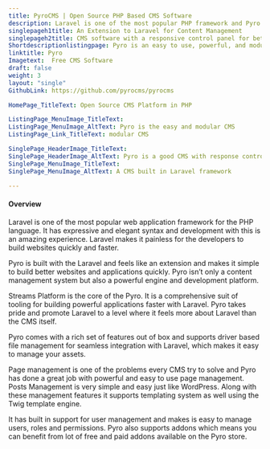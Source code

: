 ```yaml
---
title: PyroCMS | Open Source PHP Based CMS Software
description: Laravel is one of the most popular PHP framework and Pyro is content management software built on top of Laravel. Build websites and web apps faster with Pyro.
singlepageh1title: An Extension to Laravel for Content Management
singlepageh2title: CMS software with a responsive control panel for better management of content for your website. Build multilingual websites with builtin localization support.
Shortdescriptionlistingpage: Pyro is an easy to use, powerful, and modular CMS and development platform built with Laravel 5. Pyro is an MVC PHP Content Management System built to be easy to use, theme and develop with.
linktitle: Pyro
Imagetext:  Free CMS Software 
draft: false
weight: 3
layout: "single"
GithubLink: https://github.com/pyrocms/pyrocms

HomePage_TitleText: Open Source CMS Platform in PHP

ListingPage_MenuImage_TitleText: 
ListingPage_MenuImage_AltText: Pyro is the easy and modular CMS 
ListingPage_Link_TitleText: modular CMS 

SinglePage_HeaderImage_TitleText: 
SinglePage_HeaderImage_AltText: Pyro is a good CMS with response control panel
SinglePage_MenuImage_TitleText: 
SinglePage_MenuImage_AltText: A CMS built in Laravel framework

---
```


#### Overview

Laravel is one of the most popular web application framework for the PHP language. It has expressive and elegant syntax and development with this is an amazing experience. Laravel makes it painless for the developers to build websites quickly and faster.

Pyro is built with the Laravel and feels like an extension and makes it simple to build better websites and applications quickly. Pyro isn’t only a content management system but also a powerful engine and development platform.

Streams Platform is the core of the Pyro. It is a comprehensive suit of tooling for building powerful applications faster with Laravel. Pyro takes pride and promote Laravel to a level where it feels more about Laravel than the CMS itself.

Pyro comes with a rich set of features out of box and supports driver based file management for seamless integration with Laravel, which makes it easy to manage your assets.

Page management is one of the problems every CMS try to solve and Pyro has done a great job with powerful and easy to use page management. Posts Management is very simple and easy just like WordPress. Along with these management features it supports templating system as well using the Twig template engine.

It has built in support for user management and makes is easy to manage users, roles and permissions. Pyro also supports addons which means you can benefit from lot of free and paid addons available on the Pyro store.